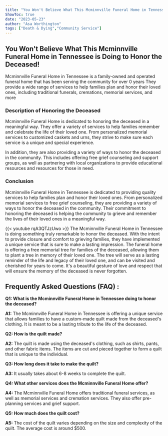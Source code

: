 ```yaml
---
title: "You Won't Believe What This Mcminnville Funeral Home in Tennessee is Doing to Honor the Deceased!"
ShowToc: true 
date: "2023-05-23"
author: "Asa Worthington" 
tags: ["Death & Dying","Community Service"]
---
```

## You Won't Believe What This Mcminnville Funeral Home in Tennessee is Doing to Honor the Deceased!

Mcminnville Funeral Home in Tennessee is a family-owned and operated funeral home that has been serving the community for over 0 years They provide a wide range of services to help families plan and honor their loved ones, including traditional funerals, cremations, memorial services, and more

### Description of Honoring the Deceased

Mcminnville Funeral Home is dedicated to honoring the deceased in a meaningful way. They offer a variety of services to help families remember and celebrate the life of their loved one. From personalized memorial services to customized caskets and urns, they strive to make sure each service is a unique and special experience.

In addition, they are also providing a variety of ways to honor the deceased in the community. This includes offering free grief counseling and support groups, as well as partnering with local organizations to provide educational resources and resources for those in need.

### Conclusion

Mcminnville Funeral Home in Tennessee is dedicated to providing quality services to help families plan and honor their loved ones. From personalized memorial services to free grief counseling, they are providing a variety of ways to honor the deceased in the community. Their commitment to honoring the deceased is helping the community to grieve and remember the lives of their loved ones in a meaningful way.

{{< youtube rqA3QTJzUwo >}} 
The Mcminnville Funeral Home in Tennessee is doing something truly remarkable to honor the deceased. With the intent to provide closure and comfort to grieving families, they have implemented a unique service that is sure to make a lasting impression. The funeral home is offering a free memorial tree for families of the deceased, allowing them to plant a tree in memory of their loved one. The tree will serve as a lasting reminder of the life and legacy of their loved one, and can be visited and cherished for years to come. It's a beautiful gesture of love and respect that will ensure the memory of the deceased is never forgotten.

## Frequently Asked Questions (FAQ) :
**Q1: What is the Mcminnville Funeral Home in Tennessee doing to honor the deceased?** 

**A1:** The Mcminnville Funeral Home in Tennessee is offering a unique service that allows families to have a custom-made quilt made from the deceased's clothing. It is meant to be a lasting tribute to the life of the deceased.

**Q2: How is the quilt made?**

**A2:** The quilt is made using the deceased's clothing, such as shirts, pants, and other fabric items. The items are cut and pieced together to form a quilt that is unique to the individual. 

**Q3: How long does it take to make the quilt?**

**A3:** It usually takes about 6-8 weeks to complete the quilt. 

**Q4: What other services does the Mcminnville Funeral Home offer?**

**A4:** The Mcminnville Funeral Home offers traditional funeral services, as well as memorial services and cremation services. They also offer pre-planning services and grief support.

**Q5: How much does the quilt cost?**

**A5:** The cost of the quilt varies depending on the size and complexity of the quilt. The average cost is around $500.



